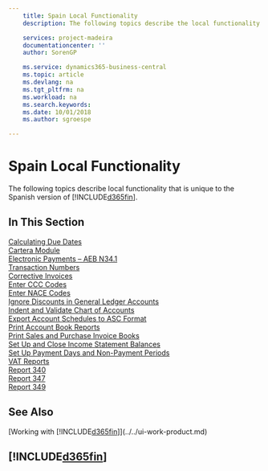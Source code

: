 ```yaml
---
    title: Spain Local Functionality
    description: The following topics describe the local functionality in the Spanish version of Business Central.

    services: project-madeira
    documentationcenter: ''
    author: SorenGP

    ms.service: dynamics365-business-central
    ms.topic: article
    ms.devlang: na
    ms.tgt_pltfrm: na
    ms.workload: na
    ms.search.keywords:
    ms.date: 10/01/2018
    ms.author: sgroespe

---
```

# Spain Local Functionality
The following topics describe local functionality that is unique to the Spanish version of [!INCLUDE[d365fin](../../includes/d365fin_md.md)].  

## In This Section  
[Calculating Due Dates](calculating-due-dates.md)  
[Cartera Module](cartera-module.md)  
[Electronic Payments – AEB N34.1](electronic-payments-aeb-n341.md)  
[Transaction Numbers](transaction-numbers.md)  
[Corrective Invoices](corrective-invoices.md)  
[Enter CCC Codes](how-to-enter-ccc-codes.md)  
[Enter NACE Codes](how-to-enter-nace-codes.md)  
[Ignore Discounts in General Ledger Accounts](how-to-ignore-discounts-in-general-ledger-accounts.md)  
[Indent and Validate Chart of Accounts](how-to-indent-and-validate-chart-of-accounts.md)  
[Export Account Schedules to ASC Format](how-to-export-account-schedules-to-asc-format.md)  
[Print Account Book Reports](how-to-print-account-book-reports.md)  
[Print Sales and Purchase Invoice Books](how-to-print-sales-and-purchase-invoice-books.md)  
[Set Up and Close Income Statement Balances](how-to-set-up-and-close-income-statement-balances.md)  
[Set Up Payment Days and Non-Payment Periods](how-to-set-up-payment-days-and-non-payment-periods.md)  
[VAT Reports](vat-reports.md)  
[Report 340](report-340.md)  
[Report 347](report-347.md)  
[Report 349](report-349.md)  

## See Also
[Working with [!INCLUDE[d365fin](../../includes/d365fin_md.md)]](../../ui-work-product.md)

## [!INCLUDE[d365fin](../../includes/free_trial_md.md)]  
